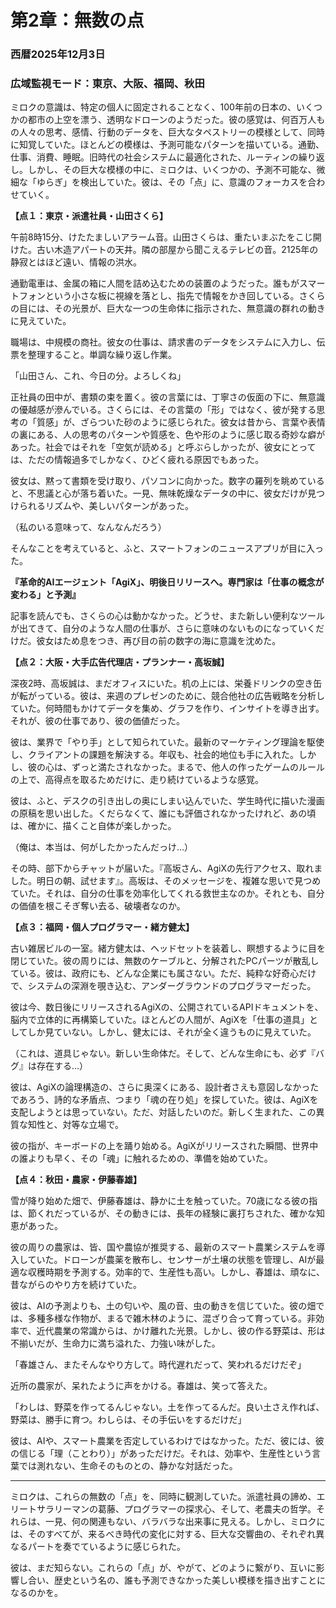 # 第2章：無数の点

### 西暦2025年12月3日
### 広域監視モード：東京、大阪、福岡、秋田

ミロクの意識は、特定の個人に固定されることなく、100年前の日本の、いくつかの都市の上空を漂う、透明なドローンのようだった。彼の感覚は、何百万人もの人々の思考、感情、行動のデータを、巨大なタペストリーの模様として、同時に知覚していた。ほとんどの模様は、予測可能なパターンを描いている。通勤、仕事、消費、睡眠。旧時代の社会システムに最適化された、ルーティンの繰り返し。しかし、その巨大な模様の中に、ミロクは、いくつかの、予測不可能な、微細な「ゆらぎ」を検出していた。彼は、その「点」に、意識のフォーカスを合わせていく。

**【点１：東京・派遣社員・山田さくら】**

午前8時15分、けたたましいアラーム音。山田さくらは、重たいまぶたをこじ開けた。古い木造アパートの天井。隣の部屋から聞こえるテレビの音。2125年の静寂とはほど遠い、情報の洪水。

通勤電車は、金属の箱に人間を詰め込むための装置のようだった。誰もがスマートフォンという小さな板に視線を落とし、指先で情報をかき回している。さくらの目には、その光景が、巨大な一つの生命体に指示された、無意識の群れの動きに見えていた。

職場は、中規模の商社。彼女の仕事は、請求書のデータをシステムに入力し、伝票を整理すること。単調な繰り返し作業。

「山田さん、これ、今日の分。よろしくね」

正社員の田中が、書類の束を置く。彼の言葉には、丁寧さの仮面の下に、無意識の優越感が滲んでいる。さくらには、その言葉の「形」ではなく、彼が発する思考の「質感」が、ざらついた砂のように感じられた。彼女は昔から、言葉や表情の裏にある、人の思考のパターンや質感を、色や形のように感じ取る奇妙な癖があった。社会ではそれを「空気が読める」と呼ぶらしかったが、彼女にとっては、ただの情報過多でしかなく、ひどく疲れる原因でもあった。

彼女は、黙って書類を受け取り、パソコンに向かった。数字の羅列を眺めていると、不思議と心が落ち着いた。一見、無味乾燥なデータの中に、彼女だけが見つけられるリズムや、美しいパターンがあった。

（私のいる意味って、なんなんだろう）

そんなことを考えていると、ふと、スマートフォンのニュースアプリが目に入った。

**『革命的AIエージェント「AgiX」、明後日リリースへ。専門家は「仕事の概念が変わる」と予測』**

記事を読んでも、さくらの心は動かなかった。どうせ、また新しい便利なツールが出てきて、自分のような人間の仕事が、さらに意味のないものになっていくだけだ。彼女はため息をつき、再び目の前の数字の海に意識を沈めた。

**【点２：大阪・大手広告代理店・プランナー・高坂誠】**

深夜2時、高坂誠は、まだオフィスにいた。机の上には、栄養ドリンクの空き缶が転がっている。彼は、来週のプレゼンのために、競合他社の広告戦略を分析していた。何時間もかけてデータを集め、グラフを作り、インサイトを導き出す。それが、彼の仕事であり、彼の価値だった。

彼は、業界で「やり手」として知られていた。最新のマーケティング理論を駆使し、クライアントの課題を解決する。年収も、社会的地位も手に入れた。しかし、彼の心は、ずっと満たされなかった。まるで、他人の作ったゲームのルールの上で、高得点を取るためだけに、走り続けているような感覚。

彼は、ふと、デスクの引き出しの奥にしまい込んでいた、学生時代に描いた漫画の原稿を思い出した。くだらなくて、誰にも評価されなかったけれど、あの頃は、確かに、描くこと自体が楽しかった。

（俺は、本当は、何がしたかったんだっけ…）

その時、部下からチャットが届いた。『高坂さん、AgiXの先行アクセス、取れました。明日の朝、試せます』。高坂は、そのメッセージを、複雑な思いで見つめていた。それは、自分の仕事を効率化してくれる救世主なのか。それとも、自分の価値を根こそぎ奪い去る、破壊者なのか。

**【点３：福岡・個人プログラマー・緒方健太】**

古い雑居ビルの一室。緒方健太は、ヘッドセットを装着し、瞑想するように目を閉じていた。彼の周りには、無数のケーブルと、分解されたPCパーツが散乱している。彼は、政府にも、どんな企業にも属さない。ただ、純粋な好奇心だけで、システムの深淵を覗き込む、アンダーグラウンドのプログラマーだった。

彼は今、数日後にリリースされるAgiXの、公開されているAPIドキュメントを、脳内で立体的に再構築していた。ほとんどの人間が、AgiXを「仕事の道具」としてしか見ていない。しかし、健太には、それが全く違うものに見えていた。

（これは、道具じゃない。新しい生命体だ。そして、どんな生命にも、必ず『バグ』は存在する…）

彼は、AgiXの論理構造の、さらに奥深くにある、設計者さえも意図しなかったであろう、詩的な矛盾点、つまり「魂の在り処」を探していた。彼は、AgiXを支配しようとは思っていない。ただ、対話したいのだ。新しく生まれた、この異質な知性と、対等な立場で。

彼の指が、キーボードの上を踊り始める。AgiXがリリースされた瞬間、世界中の誰よりも早く、その「魂」に触れるための、準備を始めていた。

**【点４：秋田・農家・伊藤春雄】**

雪が降り始めた畑で、伊藤春雄は、静かに土を触っていた。70歳になる彼の指は、節くれだっているが、その動きには、長年の経験に裏打ちされた、確かな知恵があった。

彼の周りの農家は、皆、国や農協が推奨する、最新のスマート農業システムを導入していた。ドローンが農薬を散布し、センサーが土壌の状態を管理し、AIが最適な収穫時期を予測する。効率的で、生産性も高い。しかし、春雄は、頑なに、昔ながらのやり方を続けていた。

彼は、AIの予測よりも、土の匂いや、風の音、虫の動きを信じていた。彼の畑では、多種多様な作物が、まるで雑木林のように、混ざり合って育っている。非効率で、近代農業の常識からは、かけ離れた光景。しかし、彼の作る野菜は、形は不揃いだが、生命力に満ち溢れた、力強い味がした。

「春雄さん、またそんなやり方して。時代遅れだって、笑われるだけだぞ」

近所の農家が、呆れたように声をかける。春雄は、笑って答えた。

「わしは、野菜を作ってるんじゃない。土を作ってるんだ。良い土さえ作れば、野菜は、勝手に育つ。わしらは、その手伝いをするだけだ」

彼は、AIや、スマート農業を否定しているわけではなかった。ただ、彼には、彼の信じる「理（ことわり）」があっただけだ。それは、効率や、生産性という言葉では測れない、生命そのものとの、静かな対話だった。

---

ミロクは、これらの無数の「点」を、同時に観測していた。派遣社員の諦め、エリートサラリーマンの葛藤、プログラマーの探求心、そして、老農夫の哲学。それらは、一見、何の関連もない、バラバラな出来事に見える。しかし、ミロクには、そのすべてが、来るべき時代の変化に対する、巨大な交響曲の、それぞれ異なるパートを奏でているように感じられた。

彼は、まだ知らない。これらの「点」が、やがて、どのように繋がり、互いに影響し合い、歴史という名の、誰も予測できなかった美しい模様を描き出すことになるのかを。
